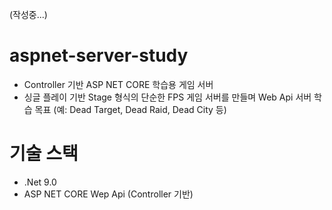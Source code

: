 (작성중...)

# aspnet-server-study
- Controller 기반 ASP NET CORE 학습용 게임 서버
- 싱글 플레이 기반 Stage 형식의 단순한 FPS 게임 서버를 만들며 Web Api 서버 학습 목표
(예: Dead Target, Dead Raid, Dead City 등)

# 기술 스택
- .Net 9.0
- ASP NET CORE Wep Api (Controller 기반)

